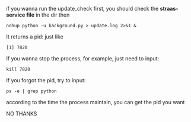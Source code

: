 if you wanna run the update_check
first, you should check the **straas-service file** in the dir
then
```
nohup python -u background.py > update.log 2>&1 &
```
It returns a pid:
just like
```
[1] 7820
```
If you wanna stop the process, for example, just need to input:
```
kill 7820
```

If you forgot the pid, try to input:
```
ps -e | grep python
```
according to the time the process maintain, you can get the pid you want


NO THANKS